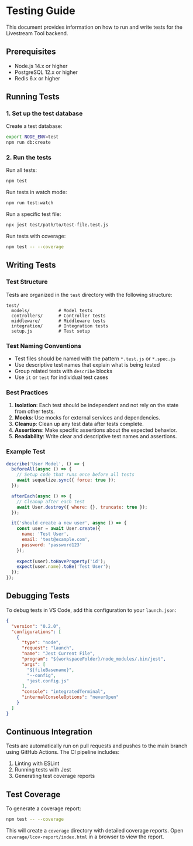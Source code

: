 # Testing Guide

This document provides information on how to run and write tests for the Livestream Tool backend.

## Prerequisites

- Node.js 14.x or higher
- PostgreSQL 12.x or higher
- Redis 6.x or higher

## Running Tests

### 1. Set up the test database

Create a test database:

```bash
export NODE_ENV=test
npm run db:create
```

### 2. Run the tests

Run all tests:

```bash
npm test
```

Run tests in watch mode:

```bash
npm run test:watch
```

Run a specific test file:

```bash
npx jest test/path/to/test-file.test.js
```

Run tests with coverage:

```bash
npm test -- --coverage
```

## Writing Tests

### Test Structure

Tests are organized in the `test` directory with the following structure:

```
test/
  models/           # Model tests
  controllers/      # Controller tests
  middleware/       # Middleware tests
  integration/      # Integration tests
  setup.js          # Test setup
```

### Test Naming Conventions

- Test files should be named with the pattern `*.test.js` or `*.spec.js`
- Use descriptive test names that explain what is being tested
- Group related tests with `describe` blocks
- Use `it` or `test` for individual test cases

### Best Practices

1. **Isolation**: Each test should be independent and not rely on the state from other tests.
2. **Mocks**: Use mocks for external services and dependencies.
3. **Cleanup**: Clean up any test data after tests complete.
4. **Assertions**: Make specific assertions about the expected behavior.
5. **Readability**: Write clear and descriptive test names and assertions.

### Example Test

```javascript
describe('User Model', () => {
  beforeAll(async () => {
    // Setup code that runs once before all tests
    await sequelize.sync({ force: true });
  });

  afterEach(async () => {
    // Cleanup after each test
    await User.destroy({ where: {}, truncate: true });
  });

  it('should create a new user', async () => {
    const user = await User.create({
      name: 'Test User',
      email: 'test@example.com',
      password: 'password123'
    });
    
    expect(user).toHaveProperty('id');
    expect(user.name).toBe('Test User');
  });
});
```

## Debugging Tests

To debug tests in VS Code, add this configuration to your `launch.json`:

```json
{
  "version": "0.2.0",
  "configurations": [
    {
      "type": "node",
      "request": "launch",
      "name": "Jest Current File",
      "program": "${workspaceFolder}/node_modules/.bin/jest",
      "args": [
        "${fileBasename}",
        "--config",
        "jest.config.js"
      ],
      "console": "integratedTerminal",
      "internalConsoleOptions": "neverOpen"
    }
  ]
}
```

## Continuous Integration

Tests are automatically run on pull requests and pushes to the main branch using GitHub Actions. The CI pipeline includes:

1. Linting with ESLint
2. Running tests with Jest
3. Generating test coverage reports

## Test Coverage

To generate a coverage report:

```bash
npm test -- --coverage
```

This will create a `coverage` directory with detailed coverage reports. Open `coverage/lcov-report/index.html` in a browser to view the report.
